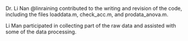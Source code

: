 Dr. Li Nan @linraining contributed to the writing and revision of the code, including the files loaddata.m, check_acc.m, and prodata_anova.m. 

Li Man participated in collecting part of the raw data and assisted with some of the data processing.

